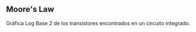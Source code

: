 ## Moore's Law
Gráfica Log Base 2 de los transistores encontrados en un circuito integrado.

<canvas data-chart="line">
<!--
{
 "data": {
  "labels": ["1970",
             "1975",
             "1980",
             "1985",
             "1990",
             "1995",
             "2000",
             "2005",
             "2010",
             "2015",
             "2020"],
  "datasets": [
   {
    "data":["11",
            "12",
            "13",
            "14",
            "19",
            "21",
            "23",
            "27",
            "29",
            "30",
            "33"],
    "label":"Transistors on Integrated Circuits",
    "backgroundColor":"rgba(20,20,220,0.8)"
   }
  ]
 },
 "options": { "responsive": "true" }
}
-->
</canvas>